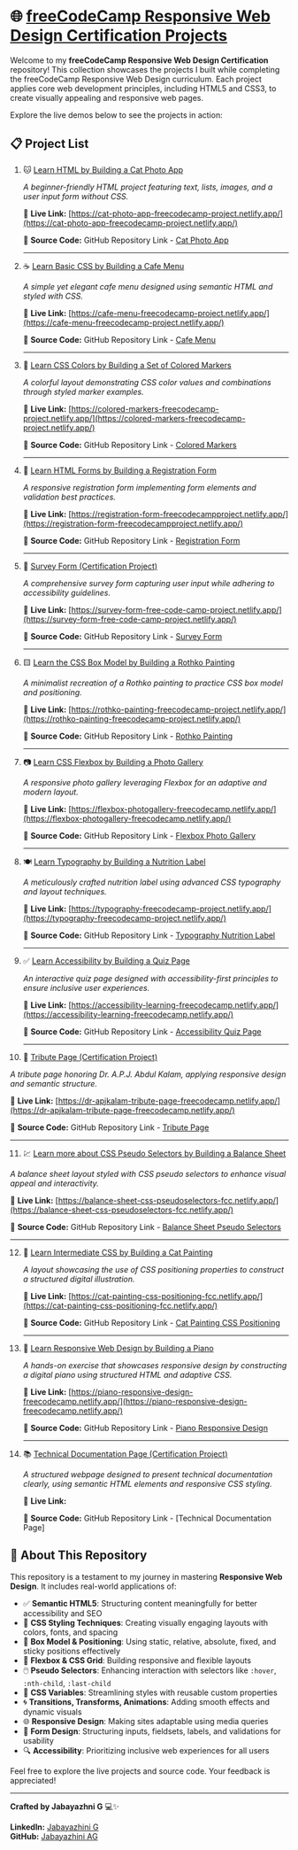 # 🌐 [freeCodeCamp Responsive Web Design Certification Projects](https://www.freecodecamp.org/learn/2022/responsive-web-design/)

Welcome to my **freeCodeCamp Responsive Web Design Certification** repository! This collection showcases the projects I built while completing the freeCodeCamp Responsive Web Design curriculum. Each project applies core web development principles, including HTML5 and CSS3, to create visually appealing and responsive web pages.

Explore the live demos below to see the projects in action:

## 📋 Project List

1. 🐱 [Learn HTML by Building a Cat Photo App](https://www.freecodecamp.org/learn/2022/responsive-web-design/#learn-html-by-building-a-cat-photo-app)
   
   *A beginner-friendly HTML project featuring text, lists, images, and a user input form without CSS.*
   
   🔗 **Live Link:** [https://cat-photo-app-freecodecamp-project.netlify.app/](https://cat-photo-app-freecodecamp-project.netlify.app/)

   📂 **Source Code:** GitHub Repository Link - [Cat Photo App](https://github.com/jabayazhini-ag/freeCodeCamp_Responsive-Web-Design/tree/main/A_CatPhotoApp)

   ---   

2. ☕ [Learn Basic CSS by Building a Cafe Menu](https://www.freecodecamp.org/learn/2022/responsive-web-design/#learn-basic-css-by-building-a-cafe-menu)
   
   *A simple yet elegant cafe menu designed using semantic HTML and styled with CSS.*
   
   🔗 **Live Link:** [https://cafe-menu-freecodecamp-project.netlify.app/](https://cafe-menu-freecodecamp-project.netlify.app/)

   📂 **Source Code:** GitHub Repository Link - [Cafe Menu](https://github.com/jabayazhini-ag/freeCodeCamp_Responsive-Web-Design/tree/main/B_CafeMenu)

   ---   

3. 🎨 [Learn CSS Colors by Building a Set of Colored Markers](https://www.freecodecamp.org/learn/2022/responsive-web-design/#learn-css-colors-by-building-a-set-of-colored-markers)
   
   *A colorful layout demonstrating CSS color values and combinations through styled marker examples.*

   🔗 **Live Link:** [https://colored-markers-freecodecamp-project.netlify.app/](https://colored-markers-freecodecamp-project.netlify.app/)

   📂 **Source Code:** GitHub Repository Link - [Colored Markers](https://github.com/jabayazhini-ag/freeCodeCamp_Responsive-Web-Design/tree/main/C_ColoredMarkers)

   ---
   
4. 📄 [Learn HTML Forms by Building a Registration Form](https://www.freecodecamp.org/learn/2022/responsive-web-design/#learn-html-forms-by-building-a-registration-form)
   
   *A responsive registration form implementing form elements and validation best practices.*

   🔗 **Live Link:** [https://registration-form-freecodecampproject.netlify.app/](https://registration-form-freecodecampproject.netlify.app/)

   📂 **Source Code:** GitHub Repository Link - [Registration Form](https://github.com/jabayazhini-ag/freeCodeCamp_Responsive-Web-Design/tree/main/D_RegistrationForm)

   ---   

5. 📝 [Survey Form (Certification Project)](https://www.freecodecamp.org/learn/2022/responsive-web-design/build-a-survey-form-project/build-a-survey-form)
   
   *A comprehensive survey form capturing user input while adhering to accessibility guidelines.*

   🔗 **Live Link:** [https://survey-form-free-code-camp-project.netlify.app/](https://survey-form-free-code-camp-project.netlify.app/)

   📂 **Source Code:** GitHub Repository Link - [Survey Form](https://github.com/jabayazhini-ag/freeCodeCamp_Responsive-Web-Design/tree/main/E_SurveyFormCertificationProject)

   ---  

6. 🟨 [Learn the CSS Box Model by Building a Rothko Painting](https://www.freecodecamp.org/learn/2022/responsive-web-design/#learn-the-css-box-model-by-building-a-rothko-painting)
    
   *A minimalist recreation of a Rothko painting to practice CSS box model and positioning.*

   🔗 **Live Link:** [https://rothko-painting-freecodecamp-project.netlify.app/](https://rothko-painting-freecodecamp-project.netlify.app/)

   📂 **Source Code:** GitHub Repository Link - [Rothko Painting](https://github.com/jabayazhini-ag/freeCodeCamp_Responsive-Web-Design/tree/main/F_RothkoPainting)

   ---  

7. 📷 [Learn CSS Flexbox by Building a Photo Gallery](https://www.freecodecamp.org/learn/2022/responsive-web-design/#learn-css-flexbox-by-building-a-photo-gallery)
    
   *A responsive photo gallery leveraging Flexbox for an adaptive and modern layout.*

   🔗 **Live Link:** [https://flexbox-photogallery-freecodecamp.netlify.app/](https://flexbox-photogallery-freecodecamp.netlify.app/)

   📂 **Source Code:** GitHub Repository Link - [Flexbox Photo Gallery](https://github.com/jabayazhini-ag/freeCodeCamp_Responsive-Web-Design/tree/main/G_FlexBoxPhotoGallery)

   ---   

8. 🍽️ [Learn Typography by Building a Nutrition Label](https://www.freecodecamp.org/learn/2022/responsive-web-design/#learn-typography-by-building-a-nutrition-label)
    
   *A meticulously crafted nutrition label using advanced CSS typography and layout techniques.*

   🔗 **Live Link:** [https://typography-freecodecamp-project.netlify.app/](https://typography-freecodecamp-project.netlify.app/)

   📂 **Source Code:** GitHub Repository Link - [Typography Nutrition Label](https://github.com/jabayazhini-ag/freeCodeCamp_Responsive-Web-Design/tree/main/H_TypographyNutritionLabel)

   ---   

9. ✅ [Learn Accessibility by Building a Quiz Page](https://www.freecodecamp.org/learn/2022/responsive-web-design/#learn-accessibility-by-building-a-quiz)
    
   *An interactive quiz page designed with accessibility-first principles to ensure inclusive user experiences.*

   🔗 **Live Link:** [https://accessibility-learning-freecodecamp.netlify.app/](https://accessibility-learning-freecodecamp.netlify.app/)

   📂 **Source Code:** GitHub Repository Link - [Accessibility Quiz Page](https://github.com/jabayazhini-ag/freeCodeCamp_Responsive-Web-Design/tree/main/I_AccessibilityQuizWebPage)

   ---  

10. 🏅 [Tribute Page (Certification Project)](https://www.freecodecamp.org/learn/2022/responsive-web-design/build-a-tribute-page-project/build-a-tribute-page)
    
   *A tribute page honoring Dr. A.P.J. Abdul Kalam, applying responsive design and semantic structure.*

   🔗 **Live Link:** [https://dr-apjkalam-tribute-page-freecodecamp.netlify.app/](https://dr-apjkalam-tribute-page-freecodecamp.netlify.app/)

   📂 **Source Code:** GitHub Repository Link - [Tribute Page](https://github.com/jabayazhini-ag/freeCodeCamp_Responsive-Web-Design/tree/main/J_TributePageCertificationProject)

   ---  

11. 💹 [Learn more about CSS Pseudo Selectors by Building a Balance Sheet](https://www.freecodecamp.org/learn/2022/responsive-web-design/#learn-more-about-css-pseudo-selectors-by-building-a-balance-sheet)
    
   *A balance sheet layout styled with CSS pseudo selectors to enhance visual appeal and interactivity.*

   🔗 **Live Link:** [https://balance-sheet-css-pseudoselectors-fcc.netlify.app/](https://balance-sheet-css-pseudoselectors-fcc.netlify.app/)

   📂 **Source Code:** GitHub Repository Link - [Balance Sheet Pseudo Selectors](https://github.com/jabayazhini-ag/freeCodeCamp_Responsive-Web-Design/tree/main/K_BalanceSheetPseudoSelectors)

   ---   

12. 🎨 [Learn Intermediate CSS by Building a Cat Painting](https://www.freecodecamp.org/learn/2022/responsive-web-design/#learn-intermediate-css-by-building-a-cat-painting)
    
    *A layout showcasing the use of CSS positioning properties to construct a structured digital illustration.*

    🔗 **Live Link:** [https://cat-painting-css-positioning-fcc.netlify.app/](https://cat-painting-css-positioning-fcc.netlify.app/)

    📂 **Source Code:** GitHub Repository Link - [Cat Painting CSS Positioning](https://github.com/jabayazhini-ag/freeCodeCamp_Responsive-Web-Design/tree/main/L_CatPaintingCSSPositioning)

    ---   

13. 🎹 [Learn Responsive Web Design by Building a  Piano](https://www.freecodecamp.org/learn/2022/responsive-web-design/#learn-responsive-web-design-by-building-a-piano)
    
    *A hands-on exercise that showcases responsive design by constructing a digital piano using structured HTML and adaptive CSS.*

    🔗 **Live Link:** [https://piano-responsive-design-freecodecamp.netlify.app/](https://piano-responsive-design-freecodecamp.netlify.app/)

    📂 **Source Code:** GitHub Repository Link - [Piano Responsive Design](https://github.com/jabayazhini-ag/freeCodeCamp_Responsive-Web-Design/tree/main/M_PianoResponsiveDesign)

    --- 

14. 📚 [Technical Documentation Page (Certification Project)](https://www.freecodecamp.org/learn/2022/responsive-web-design/build-a-technical-documentation-page-project/build-a-technical-documentation-page)
    
    *A structured webpage designed to present technical documentation clearly, using semantic HTML elements and responsive CSS styling.*

    🔗 **Live Link:**

    📂 **Source Code:** GitHub Repository Link - [Technical Documentation Page]
    

## 📌 About This Repository

This repository is a testament to my journey in mastering **Responsive Web Design**. It includes real-world applications of:

- ✅ **Semantic HTML5**: Structuring content meaningfully for better accessibility and SEO
- 🎨 **CSS Styling Techniques**: Creating visually engaging layouts with colors, fonts, and spacing
- 📐 **Box Model & Positioning**: Using static, relative, absolute, fixed, and sticky positions effectively
- 🧩 **Flexbox & CSS Grid**: Building responsive and flexible layouts
- 🖱️ **Pseudo Selectors**: Enhancing interaction with selectors like `:hover`, `:nth-child`, `:last-child`
- 🎨 **CSS Variables**: Streamlining styles with reusable custom properties
- 🌀 **Transitions, Transforms, Animations**: Adding smooth effects and dynamic visuals
- 🌐 **Responsive Design**: Making sites adaptable using media queries
- 📄 **Form Design**: Structuring inputs, fieldsets, labels, and validations for usability
- 🔍 **Accessibility**: Prioritizing inclusive web experiences for all users

Feel free to explore the live projects and source code. Your feedback is appreciated!

---

**Crafted by Jabayazhni G** 💻✨

**LinkedIn:** [Jabayazhini G](https://www.linkedin.com/in/jabayazhini-ag/)  
**GitHub:** [Jabayazhini AG](https://github.com/jabayazhini-ag)
